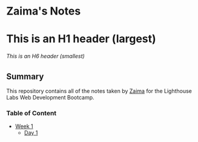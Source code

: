 # Zaima's Notes

# This is an H1 header (largest)
###### This is an H6 header (smallest)


## Summary 

This repository contains all of the notes taken by [Zaima](https://github.com/mercuriousreign) for the Lighthouse Labs Web Development Bootcamp.

### Table of Content

* [Week 1](/Week_1)
  * [Day 1](/Week_1/Day_1)
